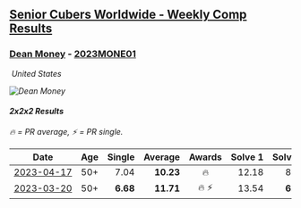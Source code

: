 <style>table {white-space: nowrap;}</style>
<link rel="stylesheet" type="text/css" href="/scw-comp/css/flags.css" />

## [Senior Cubers Worldwide - Weekly Comp Results](/scw-comp/results/)
### [Dean Money](README.md) - [2023MONE01](https://www.worldcubeassociation.org/persons/2023MONE01?event=222)

<i class="flag flag-US" />&nbsp;United States

![Dean Money](1679244694.jpg)

#### 2x2x2 Results

<span style="white-space: nowrap;">🔥 = PR average</span>, <span style="white-space: nowrap;">⚡ = PR single</span>.

| Date | Age | Single | Average | Awards | Solve 1 | Solve 2 | Solve 3 | Solve 4 | Solve 5 | Video |
| :--: | :--: | --: | --: | :--: | --: | --: | --: | --: | --: | :-- |
| [2023-04-17](../../results/2023-04-17/222.md) | 50+ | 7.04 | **10.23** | 🔥 | 12.18 | 8.92 | 10.48 | 7.04 | 11.29 | [Desktop](https://www.facebook.com/events/786804792820217/permalink/792839022216794) / [Mobile](https://m.facebook.com/events/786804792820217?view=permalink&id=792839022216794) |
| [2023-03-20](../../results/2023-03-20/222.md) | 50+ | **6.68** | **11.71** | 🔥 ⚡ | 13.54 | **6.68** | 9.75 | 14.19 | 11.85 | [Desktop](https://www.facebook.com/events/241366535002371/permalink/246259417846416) / [Mobile](https://m.facebook.com/events/241366535002371?view=permalink&id=246259417846416) |


<!-- Global site tag (gtag.js) - Google Analytics -->
<script async src="https://www.googletagmanager.com/gtag/js?id=UA-86348435-3"></script>
<script>window.dataLayer = window.dataLayer || []; function gtag() {dataLayer.push(arguments);} gtag('js', new Date()); gtag('config', 'UA-86348435-3');</script>
